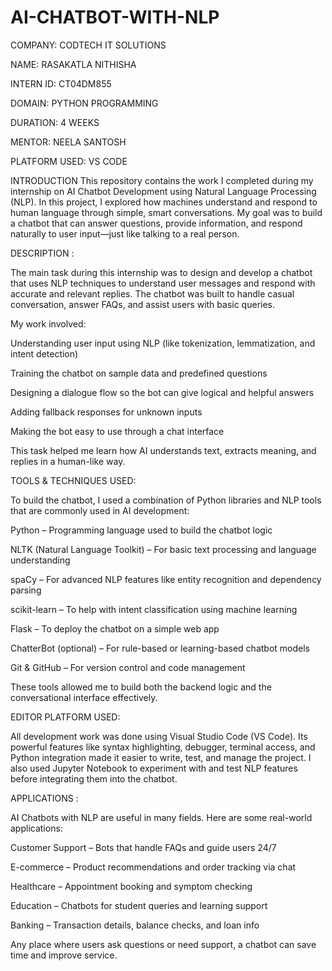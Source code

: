 # AI-CHATBOT-WITH-NLP

COMPANY: CODTECH IT SOLUTIONS

NAME: RASAKATLA NITHISHA

INTERN ID: CT04DM855

DOMAIN: PYTHON PROGRAMMING

DURATION: 4 WEEKS

MENTOR: NEELA SANTOSH

PLATFORM USED: VS CODE

INTRODUCTION
This repository contains the work I completed during my internship on AI Chatbot Development using Natural Language Processing (NLP). In this project, I explored how machines understand and respond to human language through simple, smart conversations. My goal was to build a chatbot that can answer questions, provide information, and respond naturally to user input—just like talking to a real person.

DESCRIPTION :

The main task during this internship was to design and develop a chatbot that uses NLP techniques to understand user messages and respond with accurate and relevant replies. The chatbot was built to handle casual conversation, answer FAQs, and assist users with basic queries.

My work involved:

Understanding user input using NLP (like tokenization, lemmatization, and intent detection)

Training the chatbot on sample data and predefined questions

Designing a dialogue flow so the bot can give logical and helpful answers

Adding fallback responses for unknown inputs

Making the bot easy to use through a chat interface

This task helped me learn how AI understands text, extracts meaning, and replies in a human-like way.

TOOLS & TECHNIQUES USED:

To build the chatbot, I used a combination of Python libraries and NLP tools that are commonly used in AI development:

Python – Programming language used to build the chatbot logic

NLTK (Natural Language Toolkit) – For basic text processing and language understanding

spaCy – For advanced NLP features like entity recognition and dependency parsing

scikit-learn – To help with intent classification using machine learning

Flask – To deploy the chatbot on a simple web app

ChatterBot (optional) – For rule-based or learning-based chatbot models

Git & GitHub – For version control and code management

These tools allowed me to build both the backend logic and the conversational interface effectively.

 EDITOR PLATFORM USED:

All development work was done using Visual Studio Code (VS Code). Its powerful features like syntax highlighting, debugger, terminal access, and Python integration made it easier to write, test, and manage the project. I also used Jupyter Notebook to experiment with and test NLP features before integrating them into the chatbot.

APPLICATIONS :

AI Chatbots with NLP are useful in many fields. Here are some real-world applications:

Customer Support – Bots that handle FAQs and guide users 24/7

E-commerce – Product recommendations and order tracking via chat

Healthcare – Appointment booking and symptom checking

Education – Chatbots for student queries and learning support

Banking – Transaction details, balance checks, and loan info


Any place where users ask questions or need support, a chatbot can save time and improve service.
